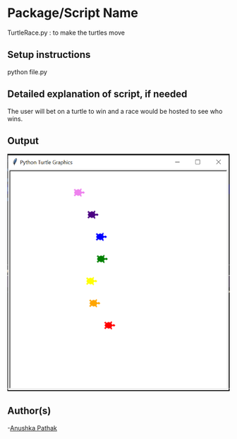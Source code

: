 # Package/Script Name

TurtleRace.py : to make the turtles move

## Setup instructions

python file.py

## Detailed explanation of script, if needed

The user will bet on a turtle to win and a race would be hosted to see who wins.

## Output

![](output.png)

## Author(s)

-[Anushka Pathak](https://github.com/anumshka)
